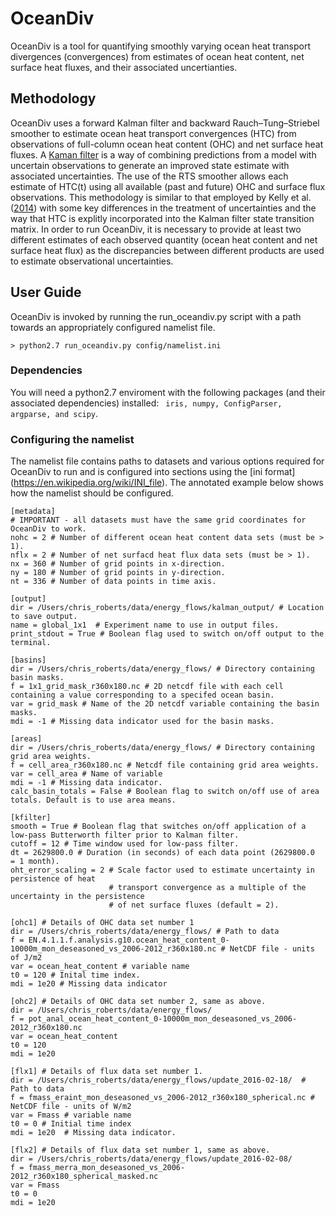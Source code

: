 # OceanDiv
OceanDiv is a tool for quantifying smoothly varying ocean heat transport divergences (convergences) from estimates of ocean heat content, net surface heat fluxes, and their associated uncertianties. 

## Methodology
OceanDiv uses a forward Kalman filter and backward Rauch–Tung–Striebel smoother to estimate ocean heat transport convergences (HTC) from observations of full-column ocean heat content (OHC) and net surface heat fluxes. A [Kaman filter](https://en.wikipedia.org/wiki/Kalman_filter) is a way of combining predictions from a model with uncertain observations to generate an improved state estimate with associated uncertainties. The use of the RTS smoother allows each estimate of HTC(t) using all available (past and future) OHC and surface flux observations. This methodology is similar to that employed by Kelly et al. ([2014](http://journals.ametsoc.org/doi/abs/10.1175/JCLI-D-12-00131.1)) with some key differences in the treatment of uncertainties and the way that HTC is explitly incorporated into the Kalman filter state transition matrix. In order to run OceanDiv, it is necessary to provide at least two different estimates of each observed quantity (ocean heat content and net surface heat flux) as the discrepancies between different products are used to estimate observational uncertainties. 


## User Guide
OceanDiv is invoked by running the run_oceandiv.py script with a path towards an appropriately configured namelist file. 

``` > python2.7 run_oceandiv.py config/namelist.ini ```

### Dependencies
You will need a python2.7 enviroment with the following packages (and their associated dependencies) installed: ``` iris, numpy, ConfigParser, argparse, and scipy```.


### Configuring the namelist
The namelist file contains paths to datasets and various options required for OceanDiv to run and is configured into sections using the [ini format] (https://en.wikipedia.org/wiki/INI_file). The annotated example below shows how the namelist should be configured. 

```
[metadata]
# IMPORTANT - all datasets must have the same grid coordinates for OceanDiv to work. 
nohc = 2 # Number of different ocean heat content data sets (must be > 1).
nflx = 2 # Number of net surfacd heat flux data sets (must be > 1). 
nx = 360 # Number of grid points in x-direction. 
ny = 180 # Number of grid points in y-direction.
nt = 336 # Number of data points in time axis.  

[output]
dir = /Users/chris_roberts/data/energy_flows/kalman_output/ # Location to save output.
name = global_1x1  # Experiment name to use in output files.
print_stdout = True # Boolean flag used to switch on/off output to the terminal. 

[basins]
dir = /Users/chris_roberts/data/energy_flows/ # Directory containing basin masks. 
f = 1x1_grid_mask_r360x180.nc # 2D netcdf file with each cell containing a value corresponding to a specifed ocean basin. 
var = grid_mask # Name of the 2D netcdf variable containing the basin masks. 
mdi = -1 # Missing data indicator used for the basin masks.  

[areas]
dir = /Users/chris_roberts/data/energy_flows/ # Directory containing grid area weights.
f = cell_area_r360x180.nc # Netcdf file containing grid area weights.
var = cell_area # Name of variable
mdi = -1 # Missing data indicator. 
calc_basin_totals = False # Boolean flag to switch on/off use of area totals. Default is to use area means. 

[kfilter]
smooth = True # Boolean flag that switches on/off application of a low-pass Butterworth filter prior to Kalman filter.
cutoff = 12 # Time window used for low-pass filter. 
dt = 2629800.0 # Duration (in seconds) of each data point (2629800.0  = 1 month).  
oht_error_scaling = 2 # Scale factor used to estimate uncertainty in persistence of heat
                      # transport convergence as a multiple of the uncertainty in the persistence
                      # of net surface fluxes (default = 2). 

[ohc1] # Details of OHC data set number 1
dir = /Users/chris_roberts/data/energy_flows/ # Path to data
f = EN.4.1.1.f.analysis.g10.ocean_heat_content_0-10000m_mon_deseasoned_vs_2006-2012_r360x180.nc # NetCDF file - units of J/m2
var = ocean_heat_content # variable name
t0 = 120 # Inital time index. 
mdi = 1e20 # Missing data indicator

[ohc2] # Details of OHC data set number 2, same as above. 
dir = /Users/chris_roberts/data/energy_flows/
f = pot_anal_ocean_heat_content_0-10000m_mon_deseasoned_vs_2006-2012_r360x180.nc
var = ocean_heat_content
t0 = 120
mdi = 1e20

[flx1] # Details of flux data set number 1. 
dir = /Users/chris_roberts/data/energy_flows/update_2016-02-18/  # Path to data
f = fmass_eraint_mon_deseasoned_vs_2006-2012_r360x180_spherical.nc # NetCDF file - units of W/m2
var = Fmass # variable name
t0 = 0 # Initial time index
mdi = 1e20  # Missing data indicator. 

[flx2] # Details of flux data set number 1, same as above.
dir = /Users/chris_roberts/data/energy_flows/update_2016-02-08/
f = fmass_merra_mon_deseasoned_vs_2006-2012_r360x180_spherical_masked.nc
var = Fmass
t0 = 0
mdi = 1e20




